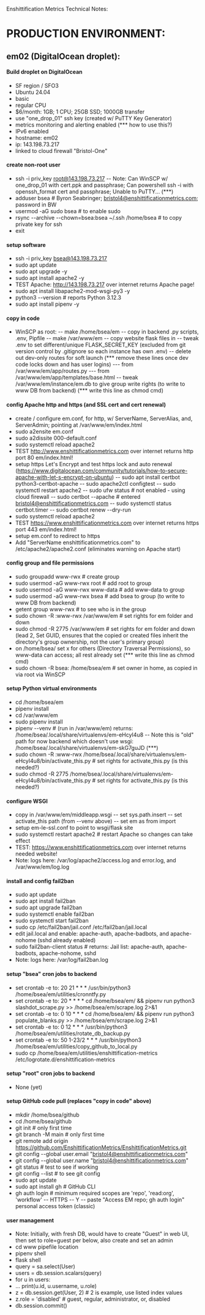 Enshittification Metrics Technical Notes:

# PRODUCTION ENVIRONMENT:

## em02 (DigitalOcean droplet):
#### Build droplet on DigitalOcean
- SF region / SFO3
- Ubuntu 24.04
- basic
- regular CPU
- $6/month: 1GB; 1 CPU; 25GB SSD; 1000GB transfer
- use "one_drop_01" ssh key (created w/ PuTTY Key Generator)
- metrics monitoring and alerting enabled (*** how to use this?)
- IPv6 enabled
- hostname: em02
- ip: 143.198.73.217
- linked to cloud firewall "Bristol-One"
#### create non-root user
- ssh -i priv_key root@143.198.73.217
-- Note: Can WinSCP w/ one_drop_01 with cert.ppk and passphrase; Can powershell ssh -i with openssh_format cert and passphrase; Unable to PuTTY... (***)
- adduser bsea # Byron Seabringer; bristol4@enshittificationmetrics.com; password in BW
- usermod -aG sudo bsea # to enable sudo
- rsync --archive --chown=bsea:bsea ~/.ssh /home/bsea # to copy private key for ssh
- exit
#### setup software
- ssh -i priv_key bsea@143.198.73.217
- sudo apt update
- sudo apt upgrade -y
- sudo apt install apache2 -y
- TEST Apache: http://143.198.73.217 over internet returns Apache page!
- sudo apt install libapache2-mod-wsgi-py3 -y
- python3 --version # reports Python 3.12.3
- sudo apt install pipenv -y
#### copy in code
- WinSCP as root:
-- make /home/bsea/em
-- copy in backend .py scripts, .env, Pipfile
-- make /var/www/em
-- copy website flask files in
-- tweak .env to set different/unique FLASK_SECRET_KEY (excluded from git version control by .gitignore so each instance has own .env)
-- delete out dev-only routes for soft launch (*** remove these lines once dev code locks down and has user logins)
--- from /var/www/em/app/routes.py
--- from /var/www/em/app/templates/base.html
-- tweak /var/www/em/instance/em.db to give group write rights (to write to www DB from backend) (*** write this line as chmod cmd)
#### config Apache http and https (and SSL cert and cert renewal)
- create / configure em.conf, for http, w/ ServerName, ServerAlias, and, ServerAdmin; pointing at /var/www/em/index.html
- sudo a2ensite em.conf
- sudo a2dissite 000-default.conf
- sudo systemctl reload apache2
- TEST http://www.enshittificationmetrics.com over internet returns http port 80 em/index.html!
- setup https Let's Encrypt and test https lock and auto renewal (https://www.digitalocean.com/community/tutorials/how-to-secure-apache-with-let-s-encrypt-on-ubuntu)
-- sudo apt install certbot python3-certbot-apache
-- sudo apache2ctl configtest
-- sudo systemctl restart apache2
-- sudo ufw status # not enabled - using cloud firewall
-- sudo certbot --apache # entered bristol4@enshittificationmetrics.com
-- sudo systemctl status certbot.timer
-- sudo certbot renew --dry-run
- sudo systemctl reload apache2
- TEST https://www.enshittificationmetrics.com over internet returns https port 443 em/index.html!
- setup em.conf to redirect to https
- Add "ServerName enshittificationmetrics.com" to /etc/apache2/apache2.conf (eliminates warning on Apache start)
#### config group and file permissions
- sudo groupadd www-rwx # create group
- sudo usermod -aG www-rwx root # add root to group
- sudo usermod -aG www-rwx www-data # add www-data to group
- sudo usermod -aG www-rwx bsea # add bsea to group (to write to www DB from backend)
- getent group www-rwx # to see who is in the group
- sudo chown -R :www-rwx /var/www/em # set rights for em folder and down
- sudo chmod -R 2775 /var/www/em # set rights for em folder and down (lead 2, Set GUID, ensures that the copied or created files inherit the directory's group ownership, not the user's primary group)
- on /home/bsea/ set x for others (Directory Traversal Permissions), so www-data can access; all rest already set (*** write this line as chmod cmd)
- sudo chown -R bsea: /home/bsea/em # set owner in home, as copied in via root via WinSCP
#### setup Python virtual environments
- cd /home/bsea/em
- pipenv install
- cd /var/www/em
- sudo pipenv install
- pipenv --venv # (run in /var/www/em) returns: /home/bsea/.local/share/virtualenvs/em-eHcyI4u8
-- Note this is "old" path for now backend which doesn't use wsgi: /home/bsea/.local/share/virtualenvs/em-skG7guJD (***)
- sudo chown -R :www-rwx /home/bsea/.local/share/virtualenvs/em-eHcyI4u8/bin/activate_this.py # set rights for activate_this.py (is this needed?)
- sudo chmod -R 2775 /home/bsea/.local/share/virtualenvs/em-eHcyI4u8/bin/activate_this.py # set rights for activate_this.py (is this needed?)
#### configure WSGI
- copy in /var/www/em/middleapp.wsgi
-- set sys.path.insert
-- set activate_this path (from --venv above)
-- set em as from import
- setup em-le-ssl.conf to point to wsgi/flask site
- sudo systemctl restart apache2 # restart Apache so changes can take effect
- TEST: https://www.enshittificationmetrics.com over internet returns needed website!
- Note: logs here: /var/log/apache2/access.log and error.log, and /var/www/em/log.log
#### install and config fail2ban
- sudo apt update
- sudo apt install fail2ban
- sudo apt upgrade fail2ban
- sudo systemctl enable fail2ban
- sudo systemctl start fail2ban
- sudo cp /etc/fail2ban/jail.conf /etc/fail2ban/jail.local
- edit jail.local and enable: apache-auth, apache-badbots, and apache-nohome (sshd already enabled)
- sudo fail2ban-client status # returns: Jail list:   apache-auth, apache-badbots, apache-nohome, sshd
- Note: logs here: /var/log/fail2ban.log
#### setup "bsea" cron jobs to backend
- set crontab -e to: 20 21 * * * /usr/bin/python3 /home/bsea/em/utilities/cronntfy.py
- set crontab -e to: 20 * * * * cd /home/bsea/em/ && pipenv run python3 slashdot_scrape.py >> /home/bsea/em/scrape.log 2>&1
- set crontab -e to: 0 10 * * * cd /home/bsea/em/ && pipenv run python3 populate_blanks.py >> /home/bsea/em/scrape.log 2>&1
- set crontab -e to: 0 12 * * * /usr/bin/python3 /home/bsea/em/utilities/rotate_db_backup.py
- set crontab -e to: 50 1-23/2 * * * /usr/bin/python3 /home/bsea/em/utilities/copy_github_to_local.py
- sudo cp /home/bsea/em/utilities/enshittification-metrics /etc/logrotate.d/enshittification-metrics
#### setup "root" cron jobs to backend
- None (yet)
#### setup GitHub code pull (replaces "copy in code" above)
- mkdir /home/bsea/github
- cd /home/bsea/github
- git init # only first time
- git branch -M main # only first time
- git remote add origin https://github.com/EnshittificationMetrics/EnshittificationMetrics.git
- git config --global user.email "bristol4@enshittificationmetrics.com"
- git config --global user.name "bristol4@enshittificationmetrics.com"
- git status # test to see if working
- git config --list # to see git config
- sudo apt update
- sudo apt install gh # GitHub CLI
- gh auth login # minimum required scopes are 'repo', 'read:org', 'workflow'
-- HTTPS
-- Y
-- paste "Access EM repo; gh auth login" personal access token (classic)
#### user management
- Note: Initially, with fresh DB, would have to create "Guest" in web UI, then set to role=guest per below, also create and set an admin
- cd www pipefile location
- pipenv shell
- flask shell
- query = sa.select(User)
- users = db.session.scalars(query)
- for u in users:
- ... print(u.id, u.username, u.role)
- z = db.session.get(User, 2) # 2 is example, use listed index values
- z.role = 'disabled' # guest, regular, administrator, or, disabled
- db.session.commit()
